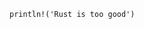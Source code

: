 <!--
### `std::cout << "Nice to meet you!";`
### `print("Nice to meet you!")`
### `println!("Nice to meet you!");`

Recently started programming. Was contributing themes to [monkeytype](https://monkeytype.com) until then.
-->

<!--
**ryujinscales/ryujinscales** is a ✨ _special_ ✨ repository because its `README.md` (this file) appears on your GitHub profile.

Here are some ideas to get you started:
-->
<!--
- 🌱 I’m currently learning Rust and Python
- 😄 Pronouns: He/Him

I made one plugin for vim so far, it is pinned on my profile.
-->
`println!('Rust is too good')`
